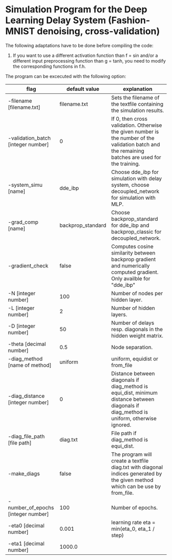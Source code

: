 # Simulation Program for the Deep Learning Delay System (Fashion-MNIST denoising, cross-validation)

The following adaptations have to be done before compiling the code:

1. If you want to use a different activation function than f = sin and/or a different input preprocessing function than g = tanh, you need to modify the corresponding functions in f.h.

The program can be excecuted with the following option:

| flag                                   | default value     | explanation                                                                                                                                        |
| -------------------------------------- | ----------------- | -------------------------------------------------------------------------------------------------------------------------------------------------- |
| -filename [filename.txt]               | filename.txt      | Sets the filename of the textfile containing the simulation results.                                                                               |
| -validation_batch [integer number]     | 0                 | If 0, then cross validation. Otherwise the given number is the number of the validation batch and the remaining batches are used for the training. |
| -system_simu [name]                    | dde_ibp           | Choose dde_ibp for simulation with delay system, choose decoupled_network for simulation with MLP.                                                 |
| -grad_comp [name]                      | backprop_standard | Choose backprop_standard for dde_ibp and backprop_classic for decoupled_network.                                                                   |
| -gradient_check                        | false             | Computes cosine similarity between backprop gradient and numerically computed gradient. Only availble for "dde_ibp"                                |
| -N [integer number]                    | 100               | Number of nodes per hidden layer.                                                                                                                  |
| -L [integer number]                    | 2                 | Number of hidden layers.                                                                                                                           |
| -D [integer number]                    | 50                | Number of delays resp. diagonals in the hidden weight matrix.                                                                                      |
| -theta [decimal number]                | 0.5               | Node separation.                                                                                                                                   |
| -diag_method [name of method]          | uniform           | uniform, equidist or from_file                                                                                                                     |
| -diag_distance [integer number]        | 0                 | Distance between diagonals if diag_method is equi_dist, minimum distance between diagonals if diag_method is uniform, otherwise ignored.           |
| -diag_file_path [file path]            | diag.txt          | File path if diag_method is equi_dist.                                                                                                             |
| -make_diags                            | false             | The program will create a textfile diag.txt with diagonal indices generated by the given method which can be use by from_file.                     |
| -number_of_epochs [integer number]     | 100               | Number of epochs.                                                                                                                                  |
| -eta0 [decimal number]                 | 0.001             | learning rate eta = min(eta_0, eta_1 / step)                                                                                                       |
| -eta1 [decimal number]                 | 1000.0            |                                                                                                                                                    |
